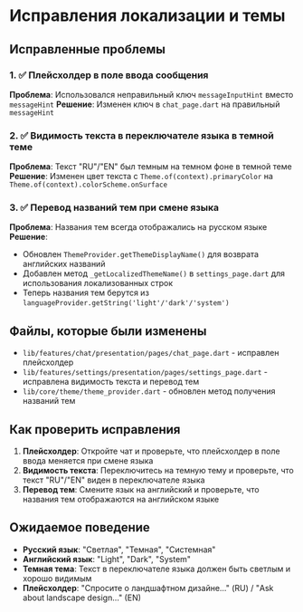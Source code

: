 # Исправления локализации и темы

## Исправленные проблемы

### 1. ✅ Плейсхолдер в поле ввода сообщения
**Проблема**: Использовался неправильный ключ `messageInputHint` вместо `messageHint`
**Решение**: Изменен ключ в `chat_page.dart` на правильный `messageHint`

### 2. ✅ Видимость текста в переключателе языка в темной теме
**Проблема**: Текст "RU"/"EN" был темным на темном фоне в темной теме
**Решение**: Изменен цвет текста с `Theme.of(context).primaryColor` на `Theme.of(context).colorScheme.onSurface`

### 3. ✅ Перевод названий тем при смене языка
**Проблема**: Названия тем всегда отображались на русском языке
**Решение**: 
- Обновлен `ThemeProvider.getThemeDisplayName()` для возврата английских названий
- Добавлен метод `_getLocalizedThemeName()` в `settings_page.dart` для использования локализованных строк
- Теперь названия тем берутся из `languageProvider.getString('light'/'dark'/'system')`

## Файлы, которые были изменены

- `lib/features/chat/presentation/pages/chat_page.dart` - исправлен плейсхолдер
- `lib/features/settings/presentation/pages/settings_page.dart` - исправлена видимость текста и перевод тем
- `lib/core/theme/theme_provider.dart` - обновлен метод получения названий тем

## Как проверить исправления

1. **Плейсхолдер**: Откройте чат и проверьте, что плейсхолдер в поле ввода меняется при смене языка
2. **Видимость текста**: Переключитесь на темную тему и проверьте, что текст "RU"/"EN" виден в переключателе языка
3. **Перевод тем**: Смените язык на английский и проверьте, что названия тем отображаются на английском языке

## Ожидаемое поведение

- **Русский язык**: "Светлая", "Темная", "Системная"
- **Английский язык**: "Light", "Dark", "System"
- **Темная тема**: Текст в переключателе языка должен быть светлым и хорошо видимым
- **Плейсхолдер**: "Спросите о ландшафтном дизайне..." (RU) / "Ask about landscape design..." (EN)
